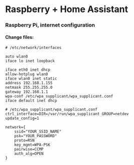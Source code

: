 # Raspberry + Home Assistant


### Raspberry Pi, internet configuration

#### Change files:

```
# /etc/network/interfaces

auto wlan0
iface lo inet loopback

iface eth0 inet dhcp
allow-hotplug wlan0
iface wlan0 inet static
address 192.168.1.155
netmask 255.255.255.0
gateway 192.168.1.1
wpa-conf /etc/wpa_supplicant/wpa_supplicant.conf
iface default inet dhcp
```

```
# /etc/wpa_supplicant/wpa_supplicant.conf
ctrl_interface=DIR=/var/run/wpa_supplicant GROUP=netdev
update_config=1

network={
    ssid="YOUR_SSID_NAME"
    psk="YOUR_PASSWORD"
    proto=RSN
    key_mgmt=WPA-PSK
    pairwise=CCMP
    auth_alg=OPEN
}
```